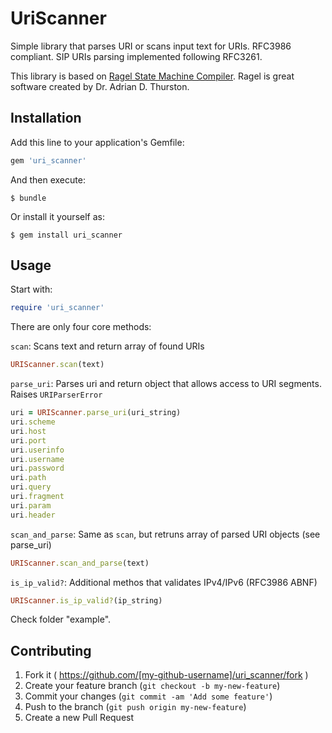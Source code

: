 # UriScanner

Simple library that parses URI or scans input text for URIs.
RFC3986 compliant. SIP URIs parsing implemented following RFC3261.

This library is based on [Ragel State Machine Compiler](http://www.colm.net/open-source/ragel/).
Ragel is great software created by Dr. Adrian D. Thurston.

## Installation

Add this line to your application's Gemfile:

```ruby
gem 'uri_scanner'
```

And then execute:

    $ bundle

Or install it yourself as:

    $ gem install uri_scanner

## Usage

Start with:
```ruby
require 'uri_scanner'
```
There are only four core methods:

```scan```: Scans text and return array of found URIs
```ruby
URIScanner.scan(text)
```

```parse_uri```: Parses uri and return object that allows access to URI segments.
Raises ```URIParserError```
```ruby
uri = URIScanner.parse_uri(uri_string)
uri.scheme
uri.host
uri.port
uri.userinfo
uri.username
uri.password
uri.path
uri.query
uri.fragment
uri.param
uri.header
```

```scan_and_parse```: Same as ```scan```, but retruns array of parsed URI objects (see parse_uri)
```ruby
URIScanner.scan_and_parse(text)
```

```is_ip_valid?```: Additional methos that validates IPv4/IPv6 (RFC3986 ABNF)
```ruby
URIScanner.is_ip_valid?(ip_string)
```

Check folder "example".

## Contributing

1. Fork it ( https://github.com/[my-github-username]/uri_scanner/fork )
2. Create your feature branch (`git checkout -b my-new-feature`)
3. Commit your changes (`git commit -am 'Add some feature'`)
4. Push to the branch (`git push origin my-new-feature`)
5. Create a new Pull Request
